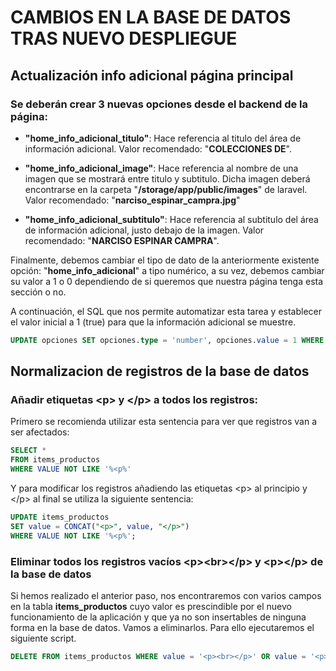 # CAMBIOS EN LA BASE DE DATOS TRAS NUEVO DESPLIEGUE

## Actualización info adicional página principal

### Se deberán crear 3 nuevas opciones desde el backend de la página:

- **"home_info_adicional_titulo"**: Hace referencia al titulo del área de información adicional. Valor recomendado: "**COLECCIONES DE**".

- **"home_info_adicional_image"**: Hace referencia al nombre de una imagen que se mostrará entre titulo y subtitulo. Dicha imagen deberá encontrarse en la carpeta "**/storage/app/public/images**" de laravel. Valor recomendado: "**narciso_espinar_campra.jpg**"

- **"home_info_adicional_subtitulo"**: Hace referencia al subtitulo del área de información adicional, justo debajo de la imagen. Valor recomendado: "**NARCISO ESPINAR CAMPRA**".

Finalmente, debemos cambiar el tipo de dato de la anteriormente existente opción: "**home_info_adicional**" a tipo numérico, a su vez, debemos cambiar su valor a 1 o 0 dependiendo de si queremos que nuestra página tenga esta sección o no. 

A continuación, el SQL que nos permite automatizar esta tarea y establecer el valor inicial a 1 (true) para que la información adicional se muestre.

```sql
UPDATE opciones SET opciones.type = 'number', opciones.value = 1 WHERE opciones.key = 'home_info_adicional';
```

## Normalizacion de registros de la base de datos

### Añadir etiquetas &lt;p&gt; y &lt;/p&gt; a todos los registros:

Primero se recomienda utilizar esta sentencia para ver que registros van a ser afectados:
```sql
SELECT * 
FROM items_productos
WHERE VALUE NOT LIKE '%<p%'
```

Y para modificar los registros añadiendo las etiquetas &lt;p&gt; al principio y &lt;/p&gt; al final se utiliza la siguiente sentencia:
```sql
UPDATE items_productos
SET value = CONCAT("<p>", value, "</p>")
WHERE VALUE NOT LIKE '%<p%';
```

### Eliminar todos los registros vacíos &lt;p&gt;&lt;br&gt;&lt;/p&gt; y &lt;p&gt;&lt;/p&gt; de la base de datos

Si hemos realizado el anterior paso, nos encontraremos con varios campos en la tabla **items_productos** cuyo valor es prescindible por el nuevo funcionamiento de la aplicación y que ya no son insertables de ninguna forma en la base de datos. Vamos a eliminarlos. Para ello ejecutaremos el siguiente script.

```sql
DELETE FROM items_productos WHERE value = '<p><br></p>' OR value = '<p></p>';
```